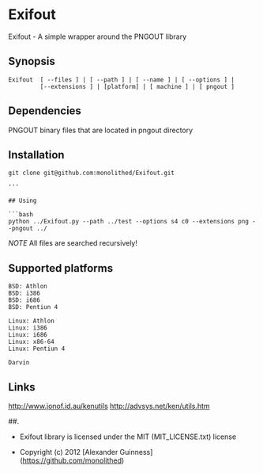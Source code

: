 # Exifout

Exifout - A simple wrapper around the PNGOUT library

## Synopsis

```
Exifout  [ --files ] | [ --path ] | [ --name ] | [ --options ] |
         [--extensions ] | [platform] | [ machine ] | [ pngout ]
```

## Dependencies
PNGOUT binary files that are located in pngout directory

## Installation

```
git clone git@github.com:monolithed/Exifout.git

'''

## Using

```bash
python ../Exifout.py --path ../test --options s4 c0 --extensions png --pngout ../
```

*NOTE*
All files are searched recursively!

## Supported platforms

```
BSD: Athlon
BSD: i386
BSD: i686
BSD: Pentiun 4

Linux: Athlon
Linux: i386
Linux: i686
Linux: x86-64
Linux: Pentiun 4

Darvin
```

## Links
http://www.jonof.id.au/kenutils
http://advsys.net/ken/utils.htm

##.

* Exifout library is licensed under the MIT (MIT_LICENSE.txt) license

* Copyright (c) 2012 [Alexander Guinness] (https://github.com/monolithed)
